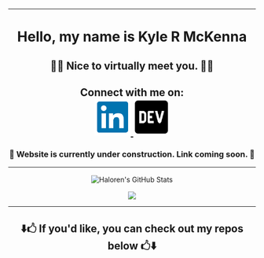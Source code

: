 <hr>

<h1 align="center"> Hello, my name is Kyle R McKenna </h1>
<h2 align="center"> 👨‍💻 Nice to virtually meet you. 👨‍💻</h2>

<h2 align="center"> Connect with me on: 
<br>
<a href=  "https://www.linkedin.com/in/kyle-mckenna-98269a44/">  
    <img 
        src="https://github.com/Haloren/Haloren/blob/a66670d709aea1b7395573ee146976aa6e2f8e17/images/LinkedInLogo.png"
        width="75"
        height="75"
    />  
</a>

<a href= "https://dev.to/haloren">  
    <img 
        src="https://github.com/Haloren/Haloren/blob/a66670d709aea1b7395573ee146976aa6e2f8e17/images/DEVLogo.png" 
        width="75"
        height="75"
    />  
</a>
</h2>

<h3 align="center"> 🚧 Website is currently under construction. Link coming soon. 🚧
</h3>

<hr>

<p align="center">
    <img 
        align="center"
        alt="Haloren's GitHub Stats"
        src="https://github-readme-stats.vercel.app/api?username=Haloren&show_icons=true"
    />
</p>

<p align="center">
    <img 
        align="center" 
        src="https://github-readme-stats.vercel.app/api/top-langs/?username=Haloren&show_icons=true" 
    />
    </a>
</p>

<hr>

<h2 align="center">
⬇️🖒 If you'd like, you can check out my repos below 🖒⬇️  
</p>